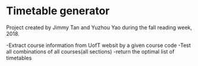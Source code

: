 # Timetable generator
Project created by Jimmy Tan and Yuzhou Yao during the fall reading week, 2018.

-Extract course information from UofT websit by a given course code
-Test all combinations of all courses(all sections)
-return the optimal list of timetables
